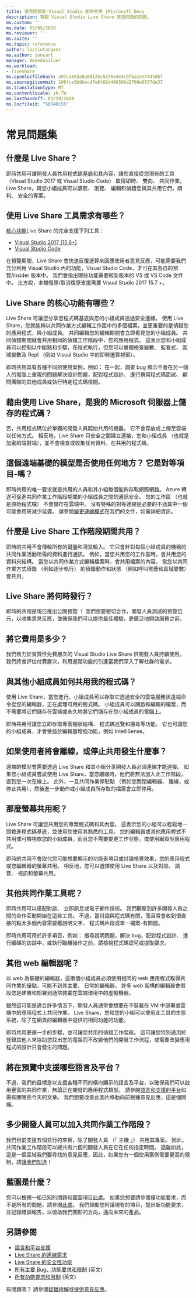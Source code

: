 ```yaml
---
title: 常見問題集-Visual Studio 即時共用 |Microsoft Docs
description: 有關 Visual Studio Live Share 常見問題的問題。
ms.custom: ''
ms.date: 05/05/2018
ms.reviewer: ''
ms.suite: ''
ms.topic: reference
author: lostintangent
ms.author: joncart
manager: AmandaSilver
ms.workload:
- liveshare
ms.openlocfilehash: a97ca693a0a60125c5376e444c9fba1ee7442d67
ms.sourcegitcommit: 100fce9b9bbcd7e6f68d40659bd2760e9537de37
ms.translationtype: MT
ms.contentlocale: zh-TW
ms.lasthandoff: 03/29/2019
ms.locfileid: "58640155"
---
```

<!--
Copyright © Microsoft Corporation
All rights reserved.
Creative Commons Attribution 4.0 License (International): https://creativecommons.org/licenses/by/4.0/legalcode
-->

# <a name="frequently-asked-questions"></a>常見問題集

## <a name="what-is-live-share"></a>什麼是 Live Share？
即時共用可讓開發人員共用程式碼基底和其內容，讓您直接從您現有的工具 （Visual Studio 2017 或 Visual Studio Code） 取得即時、 雙向、 共同作業。 Live Share，與您小組成員可以讀取、 瀏覽、 編輯和偵錯您與其共用它們，順利、 安全的專案。

## <a name="what-are-the-tooling-requirements-for-using-live-share"></a>使用 Live Share 工具需求有哪些？
[核心功能](#what-are-the-core-capabilities-of-live-share)Live Share 的完全支援下列工具：

* [Visual Studio 2017 (15.6+)](https://visualstudio.microsoft.com/vs/)
* [Visual Studio Code](https://code.visualstudio.com/)

在預覽期間，Live Share 會快速反覆運算來回應使用者意見反應，可能需要我們充分利用 Visual Studio 內的功能，Visual Studio Code，才可在其各自的預覽/insider 版本中。 我們會指出哪些功能需要較新版本的 VS 或 VS Code 文件中。 比方說，本機復原/取消復原支援需要 Visual Studio 2017 15.7 +。

## <a name="what-are-the-core-capabilities-of-live-share"></a>Live Share 的核心功能有哪些？
Live Share 可讓您分享您程式碼基底與您的小組成員透過安全連線。 使用 Live Share，您就能夠以共同作業方式編輯工作區中的多個檔案，並更重要的是偵錯您的應用程式，與小組成員。 共同編輯您的編輯期間會立即看見您的小組成員。 共同偵錯期間就會共用相同的偵錯工作階段中，您的應用程式。 這表示您和小組成員可以控制以中斷點和步驟，在程式執行，但您可以單獨檢查變數、 監看式、 區域變數及 Repl （例如 Visual Studio 中的即時運算視窗）。

即時共用具有各種不同的使用案例，例如： 在一起，調查 bug 顯示不會在另一個人的電腦上重現的問題解決設計問題，配對程式設計、 進行撰寫程式碼面試、 顧問團隊的其他成員或執行特定程式碼檢閱。

## <a name="by-using-live-share-is-my-code-stored-on-a-microsoft-server"></a>藉由使用 Live Share，是我的 Microsoft 伺服器上儲存的程式碼？
否，共用程式碼位於單獨的開發人員起始共用的機器。 它不會存放或上傳至雲端以任何方式。 相反地，Live Share 只安全之間建立連接，您和小組成員 （也就是加密的端對端），並不會檢查或收集任何資料，在共用的程式碼。

## <a name="does-this-remote-based-model-work-anywhere-is-it-peer-to-peer"></a>這個遠端基礎的模型是否使用任何地方？ 它是對等項目-嗎？
即時共用的唯一要求就是共用的人員和其小組每個能夠存取網際網路。 Azure 轉送可促進共同作業工作階段期間的小組成員之間的通訊安全。 您的工作區 （也就是原始程式檔） 不會儲存在雲端中。 沒有特殊的對等連線是必要的不過其中一個可能會用來減少延遲。 請參閱[變更連線模式](https://aka.ms/vsls-docs/connection-mode)在我們的文件，如需詳細資訊。

## <a name="what-is-shared-during-a-live-share-session"></a>什麼是 Live Share 工作階段期間共用？
即時的共用不會傳輸所有的鍵盤和滑鼠輸入。 它只會針對每個小組成員的機器的共同作業活動所需的資料進行通訊。 例如，當您共用您的工作區時，會共用您的資料夾結構。 當您以共同作業方式編輯檔案時，會共用檔案的內容。 當您以共同作業方式偵錯 （例如逐步執行） 的偵錯動作和狀態 （例如呼叫堆疊和區域變數） 會共用。

## <a name="when-will-live-share-be-released"></a>Live Share 將何時發行？
即時的共用是現已推出公開預覽 ！ 我們想要密切合作，開發人員測試的預覽位元，以收集意見反應，並確保我們可以提供最佳體驗，更廣泛地開啟服務之前。

## <a name="how-much-will-it-cost"></a>將它費用是多少？
我們致力於實質性免費層次的 Visual Studio Live Share 供開發人員持續使用。 我們將會評估付費層次，利用進階功能的引進當我們深入了解社群的需求。

## <a name="how-is-my-code-shared-with-other-teammates"></a>與其他小組成員如何共用我的程式碼？
使用 Live Share，當您進行，小組成員可以存取它透過安全的雲端服務該遠端命令從您的編輯器，正在處理可用的程式碼。 小組成員可以開啟和編輯的檔案，而不需要將它們儲存在雲端或永久地將它們儲存在您小組成員的電腦上。

即時共用可讓您立即存取專案樹狀結構、 程式碼巡覽和搜尋等功能。 它也可讓您的小組成員，才會受益於編輯器增強功能，例如 IntelliSense。

## <a name="what-happens-if-a-user-goes-offline-or-stops-sharing"></a>如果使用者將會離線，或停止共用發生什麼事？
遠端的模型會需要透過 Live Share 和其小組分享開發人員必須連線才能連接。 如果您小組成員嘗試使用 Live Share，當您離線時，他們將無法加入此工作階段，直到您一次在線上。 此外，一旦共同作業停駐點 （例如您關閉編輯器、 離線，或停止共用），然後進一步動作或小組成員所存取的檔案會立即停用。

## <a name="what-about-screen-sharing"></a>那麼螢幕共用呢？
Live Share 可讓您共用您的專案程式碼和其內容。 這表示您的小組可以輕鬆地一頭栽進程式碼基底，並使用您使用其熟悉的工具。 您的編輯器或其他應用程式不共用或可檢視依您的小組成員，而且您不需要變更工作型態，或使用網頁型應用程式。

即時的共用不會取代您可能想要顯示的功能表項目或討論視覺效果，您的應用程式或您編輯器的螢幕共用。 相反地，您可以選擇使用 Live Share 以及對談、 語音、 視訊和螢幕共用。

## <a name="what-about-other-collaboration-tools"></a>其他共同作業工具呢？
即時共用可以搭配對談、 立即訊息或電子郵件技術。 我們觀察到許多開發人員之間的合作互動開始在這些工具。 不過，當討論與程式碼有關，而且常會收到很直接的點太多個內容需要難說明文字、 程式碼片段或單一檔案-有問題。

即時共用可用於許多項目，例如： 搜尋說明問題，解決 bug，配對程式設計、 進行編碼的訪談中，或執行臨機操作之前，請檢視程式碼認可或提取要求。

## <a name="what-about-other-web-editors"></a>其他 web 編輯器呢？
以 web 為基礎的編輯器，這兩個小組成員必須使用相同的 web 應用程式取得共同作業的優點，可能不到其主要、 日常的編輯器。 許多 web 架構的編輯器會假設您是建置和部署到通常裝載在雲端環境中的虛擬機器。

雖然這可能是適合許多情況下，開發人員通常會想要在不裝載在 VM 中部署或雲端中的應用程式上共同作業。  Live Share，您和您的小組可以使用此工具的生態系統，除了在網頁的編輯器中提供的相同功能的功能。

即時共用更進一步的步驟，並可讓您共用的偵錯工作階段。  這可讓您特別適用於登錄其他人來協助您找出您的電腦而不改變他們的開發工作流程，或需要改變應用程式的設計只會發生的問題。

## <a name="which-languages-and-platforms-will-be-supported-in-the-preview"></a>將在預覽中支援哪些語言及平台？
不過，我們的目標是以支援各種不同的橫向顯示的語言及平台，以確保我們可以啟用豐富的共同作業，無論正在開發的應用程式類型。 請參閱[語言和支援的平台](reference/platform-support.md)如需有關哪些今天的文章。 我們想要改善此圖片移動向前根據意見反應，這是個開端。

## <a name="how-many-developers-can-join-a-collaboration-session"></a>多少開發人員可以加入共同作業工作階段？
我們目前支援五個並行的來賓，除了開發人員 （「 主機 」） 共用其專案。 因此，共同作業工作階段可以總共有六個的開發人員在它在任何指定時間。 話雖如此，這是一個區域我們要尋找的意見反應，因此，如果您有一個使用案例需要更高的限制，請[讓我們知道](https://github.com/MicrosoftDocs/live-share/issues/229)！

## <a name="what-is-the-roadmap"></a>藍圖是什麼？
您可以檢視一組已知的問題和藍圖項目[此處](https://aka.ms/vsls-issues)。 如果您想要請參閱僅功能要求，而不是所有的問題，請參閱[此處](https://aka.ms/vsls-feature-requests)。 我們鼓勵您附議現有的項目，提出新功能要求，並記錄錯誤報告，以協助我們圖形的方向，邁向未來的產品。

## <a name="see-also"></a>另請參閱

- [語言和平台支援](platform-support.md)
- [Live Share 的連線需求](reference/connectivity.md)
- [Live Share 的安全性功能](reference/security.md)
- [所有主要 Bug、功能要求和限制](https://aka.ms/vsls-issues) \(英文\)
- [所有功能要求和限制](https://aka.ms/vsls-feature-requests) \(英文\)

有問題嗎？ 請參閱[疑難排解](troubleshooting.md)或[提供意見反應](support.md)。
